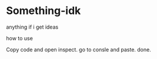 # Something-idk
anything if i get ideas
   
   how to use

Copy code and open inspect. go to consle and paste. done.
